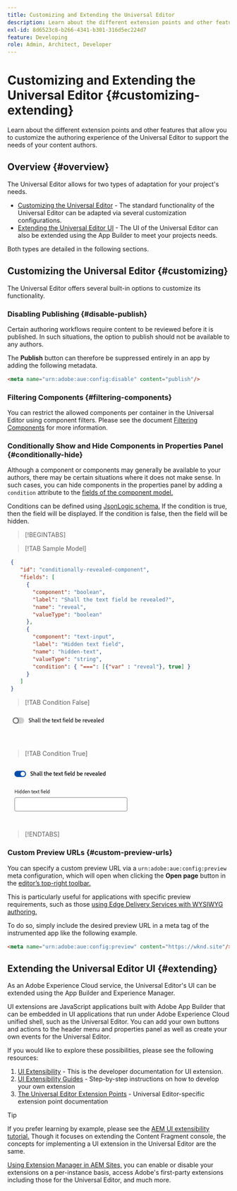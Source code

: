 ```yaml
---
title: Customizing and Extending the Universal Editor
description: Learn about the different extension points and other features that allow you to customize the UI of the Universal Editor to support the needs of your content authors.
exl-id: 8d6523c8-b266-4341-b301-316d5ec224d7
feature: Developing
role: Admin, Architect, Developer
---
```


# Customizing and Extending the Universal Editor {#customizing-extending}

Learn about the different extension points and other features that allow you to customize the authoring experience of the Universal Editor to support the needs of your content authors.

## Overview {#overview}

The Universal Editor allows for two types of adaptation for your project's needs.

* [Customizing the Universal Editor](#customizing) - The standard functionality of the Universal Editor can be adapted via several customization configurations.
* [Extending the Universal Editor UI](#extending) - The UI of the Universal Editor can also be extended using the App Builder to meet your projects needs.

Both types are detailed in the following sections.

## Customizing the Universal Editor {#customizing}

The Universal Editor offers several built-in options to customize its functionality.

### Disabling Publishing {#disable-publish}

Certain authoring workflows require content to be reviewed before it is published. In such situations, the option to publish should not be available to any authors.

The **Publish** button can therefore be suppressed entirely in an app by adding the following metadata.

```html
<meta name="urn:adobe:aue:config:disable" content="publish"/>
```

### Filtering Components {#filtering-components}

You can restrict the allowed components per container in the Universal Editor using component filters. Please see the document [Filtering Components](help/implementing/universal-editor/filtering.md) for more information.

### Conditionally Show and Hide Components in Properties Panel {#conditionally-hide}

Although a component or components may generally be available to your authors, there may be certain situations where it does not make sense. In such cases, you can hide components in the properties panel by adding a `condition` attribute to the [fields of the component model.](/help/implementing/universal-editor/field-types.md#fields)

Conditions can be defined using [JsonLogic schema.](https://jsonlogic.com/) If the condition is true, then the field will be displayed. If the condition is false, then the field will be hidden.

>[!BEGINTABS]

>[!TAB Sample Model]

```json
 {
    "id": "conditionally-revealed-component",
    "fields": [
      {
        "component": "boolean",
        "label": "Shall the text field be revealed?",
        "name": "reveal",
        "valueType": "boolean"
      },
      {
        "component": "text-input",
        "label": "Hidden text field",
        "name": "hidden-text",
        "valueType": "string",
        "condition": { "===": [{"var" : "reveal"}, true] }
      }
    ]
 }
```

>[!TAB Condition False]

![Hidden text field](assets/hidden.png)

>[!TAB Condition True]

![Shown text field](assets/shown.png)

>[!ENDTABS]

### Custom Preview URLs {#custom-preview-urls}

You can specify a custom preview URL via a `urn:adobe:aue:config:preview` meta configuration, which will open when clicking the **Open page** button in the [editor’s top-right toolbar.](/help/sites-cloud/authoring/universal-editor/navigation.md#universal-editor-toolbar)

This is particularly useful for applications with specific preview requirements, such as those [using Edge Delivery Services with WYSIWYG authoring.](/help/edge/wysiwyg-authoring/authoring.md)

To do so, simply include the desired preview URL in a meta tag of the instrumented app like the following example.

```html
<meta name="urn:adobe:aue:config:preview" content="https://wknd.site"/>
```

## Extending the Universal Editor UI {#extending}

As an Adobe Experience Cloud service, the Universal Editor's UI can be extended using the App Builder and Experience Manager.

UI extensions are JavaScript applications built with Adobe App Builder that can be embedded in UI applications that run under Adobe Experience Cloud unified shell, such as the Universal Editor. You can add your own buttons and actions to the header menu and properties panel as well as create your own events for the Universal Editor.

If you would like to explore these possibilities, please see the following resources:

1. [UI Extensibility](https://developer.adobe.com/uix/docs/) - This is the developer documentation for UI extension.
1. [UI Extensibility Guides](https://developer.adobe.com/uix/docs/guides/) - Step-by-step instructions on how to develop your own extension
1. [The Universal Editor Extension Points](https://developer.adobe.com/uix/docs/services/aem-universal-editor/) - Universal Editor-specific extension point documentation

>[!TIP]
>
>If you prefer learning by example, please see the [AEM UI extensibility tutorial.](https://experienceleague.adobe.com/en/docs/experience-manager-learn/cloud-service/developing/extensibility/ui/overview) Though it focuses on extending the Content Fragment console, the concepts for implementing a UI extension in the Universal Editor are the same.

[Using Extension Manager in AEM Sites,](https://developer.adobe.com/uix/docs/extension-manager/) you can enable or disable your extensions on a per-instance basis, access Adobe's first-party extensions including those for the Universal Editor, and much more.
